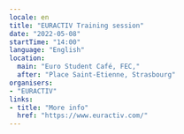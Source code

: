 ```yaml
---
locale: en
title: "EURACTIV Training session"
date: "2022-05-08"
startTime: "14:00"
language: "English"
location:
  main: "Euro Student Café, FEC,"
  after: "Place Saint-Etienne, Strasbourg"
organisers:
- "EURACTIV"
links:
- title: "More info"
  href: "https://www.euractiv.com/"
---
```

